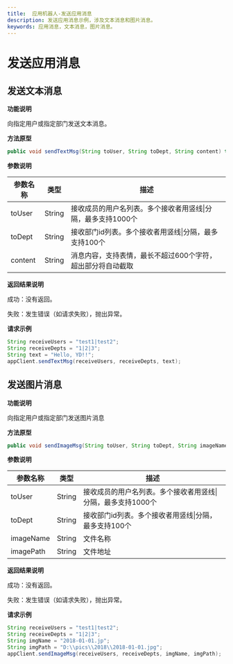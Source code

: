 ```yaml
---
title:  应用机器人-发送应用消息
description: 发送应用消息示例，涉及文本消息和图片消息。
keywords: 应用消息，文本消息，图片消息。
---
```


# 发送应用消息

## 发送文本消息

**功能说明**

向指定用户或指定部门发送文本消息。

**方法原型**

```java
public void sendTextMsg(String toUser, String toDept, String content) throws ParamParserException, AESCryptoException, HttpRequestException;
```

**参数说明**

| 参数名称 | 类型   | 描述                                                         |
| -------- | ------ | ------------------------------------------------------------ |
| toUser   | String | 接收成员的用户名列表。多个接收者用竖线\|分隔，最多支持1000个 |
| toDept   | String | 接收部门id列表。多个接收者用竖线\|分隔，最多支持100个        |
| content  | String | 消息内容，支持表情，最长不超过600个字符，超出部分将自动截取  |

**返回结果说明**

成功：没有返回。

失败：发生错误（如请求失败），抛出异常。

**请求示例**

```java
String receiveUsers = "test1|test2";
String receiveDepts = "1|2|3";
String text = "Hello, YD!!";
appClient.sendTextMsg(receiveUsers, receiveDepts, text);
```

## 发送图片消息

**功能说明**

向指定用户或指定部门发送图片消息

**方法原型**

```java
public void sendImageMsg(String toUser, String toDept, String imageName, String imagePath) throws HttpRequestException, FileIOException, AESCryptoException, ParamParserException;
```

**参数说明**

| 参数名称  | 类型   | 描述                                                         |
| --------- | ------ | ------------------------------------------------------------ |
| toUser    | String | 接收成员的用户名列表。多个接收者用竖线\|分隔，最多支持1000个 |
| toDept    | String | 接收部门id列表。多个接收者用竖线\|分隔，最多支持100个        |
| imageName | String | 文件名称                                                     |
| imagePath | String | 文件地址                                                     |

**返回结果说明**

成功：没有返回。

失败：发生错误（如请求失败），抛出异常。

**请求示例**

```java
String receiveUsers = "test1|test2";
String receiveDepts = "1|2|3";
String imgName = "2018-01-01.jp";
String imgPath = "D:\\pics\\2018\\2018-01-01.jpg";
appClient.sendImageMsg(receiveUsers, receiveDepts, imgName, imgPath);
```